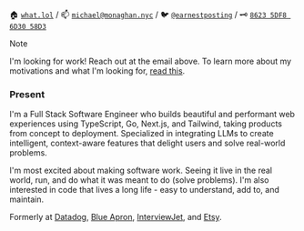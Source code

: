 🏠 [`what.lol`](https://what.lol/) /
📫 [`michael@monaghan.nyc`](mailto:michael@monaghan.nyc) /
🐦 [`@earnestposting`](https://twitter.com/earnestposting) /
🗝️ [`8623 5DF8 6D30 58D3`](https://keybase.io/mikemonaghan/pgp_keys.asc)

> [!NOTE]
> I'm looking for work! Reach out at the email above. To learn more about my motivations and what I'm looking for, [read this](https://what.lol/blog/what-im-looking-for/).

### Present
I'm a Full Stack Software Engineer who builds beautiful and performant web experiences using TypeScript, Go, Next.js, and Tailwind, taking products from concept to deployment. Specialized in integrating LLMs to create intelligent, context-aware features that delight users and solve real-world problems. 

I'm most excited about making software work. Seeing it live in the real world, run, and do what it was meant to do (solve problems). I'm also interested in code that lives a long life - easy to understand, add to, and maintain. 

Formerly at [Datadog](https://datadog.com), [Blue Apron](https://blueapron.com), [InterviewJet](https://www.crunchbase.com/organization/interviewjet), and [Etsy](https://etsy.com).
